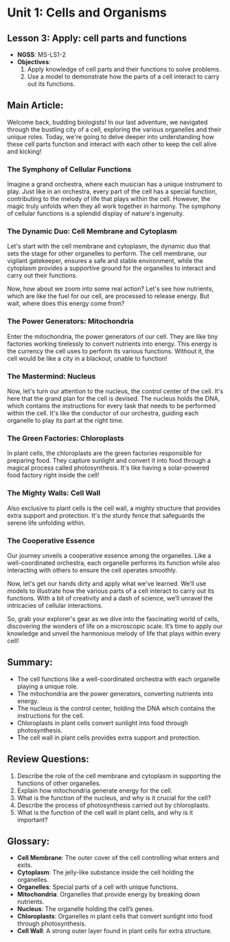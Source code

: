 # Unit 1: Cells and Organisms

## Lesson 3: Apply: cell parts and functions
- **NGSS**: MS-LS1-2
- **Objectives**:
  1. Apply knowledge of cell parts and their functions to solve problems.
  2. Use a model to demonstrate how the parts of a cell interact to carry out its functions.

## Main Article:

Welcome back, budding biologists! In our last adventure, we navigated through the bustling city of a cell, exploring the various organelles and their unique roles. Today, we're going to delve deeper into understanding how these cell parts function and interact with each other to keep the cell alive and kicking!

### The Symphony of Cellular Functions

Imagine a grand orchestra, where each musician has a unique instrument to play. Just like in an orchestra, every part of the cell has a special function, contributing to the melody of life that plays within the cell. However, the magic truly unfolds when they all work together in harmony. The symphony of cellular functions is a splendid display of nature's ingenuity.

### The Dynamic Duo: Cell Membrane and Cytoplasm

Let's start with the cell membrane and cytoplasm, the dynamic duo that sets the stage for other organelles to perform. The cell membrane, our vigilant gatekeeper, ensures a safe and stable environment, while the cytoplasm provides a supportive ground for the organelles to interact and carry out their functions.

Now, how about we zoom into some real action? Let's see how nutrients, which are like the fuel for our cell, are processed to release energy. But wait, where does this energy come from?

### The Power Generators: Mitochondria

Enter the mitochondria, the power generators of our cell. They are like tiny factories working tirelessly to convert nutrients into energy. This energy is the currency the cell uses to perform its various functions. Without it, the cell would be like a city in a blackout, unable to function!

### The Mastermind: Nucleus

Now, let's turn our attention to the nucleus, the control center of the cell. It's here that the grand plan for the cell is devised. The nucleus holds the DNA, which contains the instructions for every task that needs to be performed within the cell. It's like the conductor of our orchestra, guiding each organelle to play its part at the right time.

### The Green Factories: Chloroplasts

In plant cells, the chloroplasts are the green factories responsible for preparing food. They capture sunlight and convert it into food through a magical process called photosynthesis. It's like having a solar-powered food factory right inside the cell!

### The Mighty Walls: Cell Wall

Also exclusive to plant cells is the cell wall, a mighty structure that provides extra support and protection. It's the sturdy fence that safeguards the serene life unfolding within.

### The Cooperative Essence

Our journey unveils a cooperative essence among the organelles. Like a well-coordinated orchestra, each organelle performs its function while also interacting with others to ensure the cell operates smoothly.

Now, let's get our hands dirty and apply what we've learned. We’ll use models to illustrate how the various parts of a cell interact to carry out its functions. With a bit of creativity and a dash of science, we’ll unravel the intricacies of cellular interactions.

So, grab your explorer's gear as we dive into the fascinating world of cells, discovering the wonders of life on a microscopic scale. It’s time to apply our knowledge and unveil the harmonious melody of life that plays within every cell!

## Summary:
- The cell functions like a well-coordinated orchestra with each organelle playing a unique role.
- The mitochondria are the power generators, converting nutrients into energy.
- The nucleus is the control center, holding the DNA which contains the instructions for the cell.
- Chloroplasts in plant cells convert sunlight into food through photosynthesis.
- The cell wall in plant cells provides extra support and protection.

## Review Questions:
1. Describe the role of the cell membrane and cytoplasm in supporting the functions of other organelles.
2. Explain how mitochondria generate energy for the cell.
3. What is the function of the nucleus, and why is it crucial for the cell?
4. Describe the process of photosynthesis carried out by chloroplasts.
5. What is the function of the cell wall in plant cells, and why is it important?

## Glossary:
- **Cell Membrane**: The outer cover of the cell controlling what enters and exits.
- **Cytoplasm**: The jelly-like substance inside the cell holding the organelles.
- **Organelles**: Special parts of a cell with unique functions.
- **Mitochondria**: Organelles that provide energy by breaking down nutrients.
- **Nucleus**: The organelle holding the cell’s genes.
- **Chloroplasts**: Organelles in plant cells that convert sunlight into food through photosynthesis.
- **Cell Wall**: A strong outer layer found in plant cells for extra structure.
